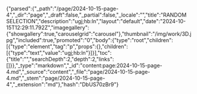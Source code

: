{"parsed":{"_path":"/page/2024-10-15-page-4","_dir":"page","_draft":false,"_partial":false,"_locale":"","title":"RANDOM SELECTION","description":"u﻿gj;hb:ln","layout":"default","date":"2024-10-15T12:29:11.792Z","imagegallery":{"showgallery":true,"carouselgrid":"carousel"},"thumbnail":"/img/work/3D.jpg","included":true,"promoted":"0","body":{"type":"root","children":[{"type":"element","tag":"p","props":{},"children":[{"type":"text","value":"u﻿gj;hb:ln"}]}],"toc":{"title":"","searchDepth":2,"depth":2,"links":[]}},"_type":"markdown","_id":"content:page:2024-10-15-page-4.md","_source":"content","_file":"page/2024-10-15-page-4.md","_stem":"page/2024-10-15-page-4","_extension":"md"},"hash":"DbUS70zBr9"}